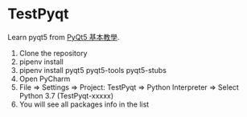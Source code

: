 # TestPyqt
Learn pyqt5 from [PyQt5 基本教學](https://clay-atlas.com/blog/2019/08/26/python-chinese-pyqt5-tutorial-install/).

1. Clone the repository
2. pipenv install
3. pipenv install pyqt5 pyqt5-tools pyqt5-stubs
4. Open PyCharm
5. File => Settings => Project: TestPyqt => Python Interpreter => Select Python 3.7 (TestPyqt-xxxxx)
6. You will see all packages info in the list